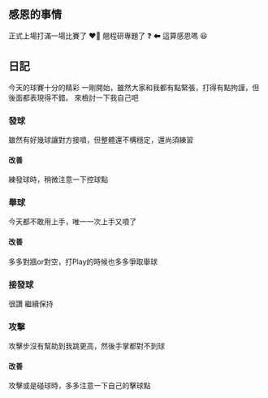## 感恩的事情
正式上場打滿一場比賽了 ❤‍🔥
翹程研專題了 ❓ ⬅ 這算感恩嗎 😆

## 日記
今天的球賽十分的精彩
一剛開始，雖然大家和我都有點緊張，打得有點拘謹，但後面都表現得不錯。
來檢討一下我自己吧
### 發球
雖然有好幾球讓對方接噴，但整體還不構穩定，還尚須練習
#### 改善
練發球時，稍微注意一下控球點
### 舉球
今天都不敢用上手，唯一一次上手又噴了
#### 改善
多多對牆or對空，打Play的時候也多多爭取舉球
### 接發球
很讚 繼續保持
### 攻擊
攻擊步沒有幫助到我跳更高，然後手掌都對不到球
#### 改善
攻擊或是碰球時，多多注意一下自己的擊球點

